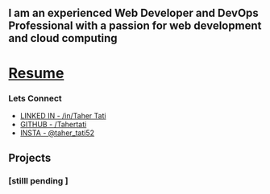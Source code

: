 ## I am an experienced Web Developer and DevOps Professional with a passion for web development and cloud computing
# [Resume](https://www.jaidev.pro/assets/jai-resume.pdf)

### Lets Connect 
- [LINKED IN  - /in/Taher Tati](https://www.linkedin.com/in/TaherTati) 
- [GITHUB - /Tahertati](https://github.com/Tahertati) 
- [INSTA - @taher_tati52](https://instagram.com/taher_tati52)



## Projects

### [stilll pending ]



